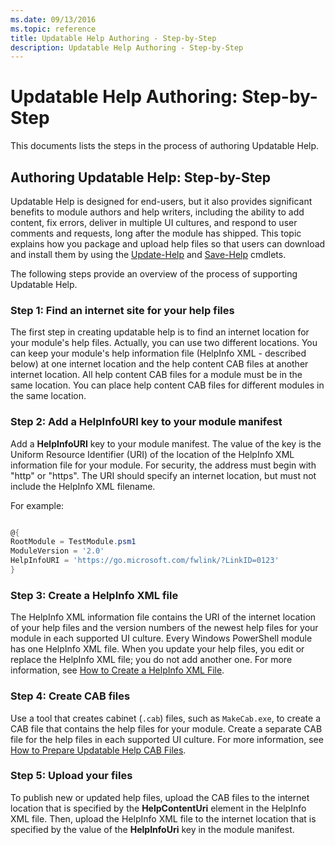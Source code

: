 ```yaml
---
ms.date: 09/13/2016
ms.topic: reference
title: Updatable Help Authoring - Step-by-Step
description: Updatable Help Authoring - Step-by-Step
---
```

# Updatable Help Authoring: Step-by-Step

This documents lists the steps in the process of authoring Updatable Help.

## Authoring Updatable Help: Step-by-Step

Updatable Help is designed for end-users, but it also provides significant benefits to module
authors and help writers, including the ability to add content, fix errors, deliver in multiple UI
cultures, and respond to user comments and requests, long after the module has shipped. This topic
explains how you package and upload help files so that users can download and install them by using
the [Update-Help](/powershell/module/Microsoft.PowerShell.Core/Update-Help) and
[Save-Help](/powershell/module/Microsoft.PowerShell.Core/Save-Help) cmdlets.

The following steps provide an overview of the process of supporting Updatable Help.

### Step 1: Find an internet site for your help files

The first step in creating updatable help is to find an internet location for your module's help
files. Actually, you can use two different locations. You can keep your module's help information
file (HelpInfo XML - described below) at one internet location and the help content CAB files at
another internet location. All help content CAB files for a module must be in the same location. You
can place help content CAB files for different modules in the same location.

### Step 2: Add a HelpInfoURI key to your module manifest

Add a **HelpInfoURI** key to your module manifest. The value of the key is the Uniform Resource
Identifier (URI) of the location of the HelpInfo XML information file for your module. For security,
the address must begin with "http" or "https". The URI should specify an internet location, but must
not include the HelpInfo XML filename.

For example:

```powershell

@{
RootModule = TestModule.psm1
ModuleVersion = '2.0'
HelpInfoURI = 'https://go.microsoft.com/fwlink/?LinkID=0123'
}
```

### Step 3: Create a HelpInfo XML file

The HelpInfo XML information file contains the URI of the internet location of your help files and
the version numbers of the newest help files for your module in each supported UI culture. Every
Windows PowerShell module has one HelpInfo XML file. When you update your help files, you edit or
replace the HelpInfo XML file; you do not add another one. For more information, see
[How to Create a HelpInfo XML File](./how-to-create-a-helpinfo-xml-file.md).

### Step 4: Create CAB files

Use a tool that creates cabinet (`.cab`) files, such as `MakeCab.exe`, to create a CAB file that
contains the help files for your module. Create a separate CAB file for the help files in each
supported UI culture. For more information, see
[How to Prepare Updatable Help CAB Files](./how-to-prepare-updatable-help-cab-files.md).

### Step 5: Upload your files

To publish new or updated help files, upload the CAB files to the internet location that is
specified by the **HelpContentUri** element in the HelpInfo XML file. Then, upload the HelpInfo XML
file to the internet location that is specified by the value of the **HelpInfoUri** key in the
module manifest.
